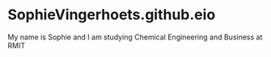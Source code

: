 # SophieVingerhoets.github.eio
My name is Sophie and I am studying Chemical Engineering and Business at RMIT
